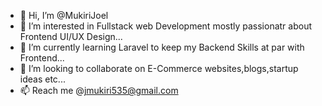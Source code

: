 - 👋 Hi, I’m @MukiriJoel
- 👀 I’m interested in Fullstack web Development mostly passionatr about Frontend UI/UX Design...
- 🌱 I’m currently learning Laravel to keep my Backend Skills at par with Frontend...
- 💞️ I’m looking to collaborate on E-Commerce websites,blogs,startup ideas etc...
- 📫 Reach me @jmukiri535@gmail.com

<!---
MukiriJoel/MukiriJoel is a ✨ special ✨ repository because its `README.md` (this file) appears on your GitHub profile.
You can click the Preview link to take a look at your changes.
--->
